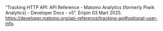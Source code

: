 “Tracking HTTP API: API Reference - Matomo Analytics (formerly Piwik Analytics) - Developer Docs - v5”. Erişim 03 Mart 2025. https://developer.matomo.org/api-reference/tracking-api#optional-user-info.
